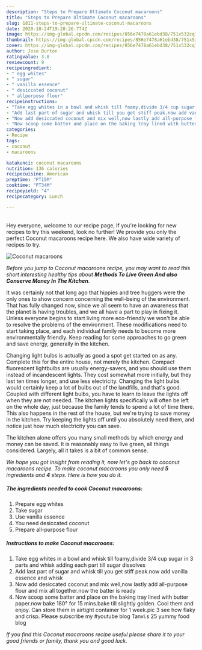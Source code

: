 ```yaml
---
description: "Steps to Prepare Ultimate Coconut macaroons"
title: "Steps to Prepare Ultimate Coconut macaroons"
slug: 1811-steps-to-prepare-ultimate-coconut-macaroons
date: 2020-10-24T19:28:26.774Z
image: https://img-global.cpcdn.com/recipes/856e7478a61ebd38/751x532cq70/coconut-macaroons-recipe-main-photo.jpg
thumbnail: https://img-global.cpcdn.com/recipes/856e7478a61ebd38/751x532cq70/coconut-macaroons-recipe-main-photo.jpg
cover: https://img-global.cpcdn.com/recipes/856e7478a61ebd38/751x532cq70/coconut-macaroons-recipe-main-photo.jpg
author: Jose Burton
ratingvalue: 3.8
reviewcount: 9
recipeingredient:
- " egg whites"
- " sugar"
- " vanilla essence"
- " desiccated coconut"
- " allpurpose flour"
recipeinstructions:
- "Take egg whites in a bowl and whisk till foamy,divide 3/4 cup sugar in 3 parts and whisk adding each part till sugar dissolves"
- "Add last part of sugar and whisk till you get stiff peak.now add vanilla essence and whisk"
- "Now add desiccated coconut and mix well,now lastly add all-purpose flour and mix all together.now the batter is ready"
- "Now scoop some batter and place on the baking tray lined with butter paper.now bake 180° for 15 mins.bake till slightly golden. Cool them and enjoy. Can store them in airtight container for 1 week.pic 3 see how flaky and crisp. Please subscribe my #youtube blog Tanvi.s 25 yummy food blog"
categories:
- Recipe
tags:
- coconut
- macaroons

katakunci: coconut macaroons 
nutrition: 136 calories
recipecuisine: American
preptime: "PT15M"
cooktime: "PT34M"
recipeyield: "4"
recipecategory: Lunch

---
```

<br>
Hey everyone, welcome to our recipe page, If you're looking for new recipes to try this weekend, look no further! We provide you only the perfect Coconut macaroons recipe here. We also have wide variety of recipes to try.
<br>


![Coconut macaroons](https://img-global.cpcdn.com/recipes/856e7478a61ebd38/751x532cq70/coconut-macaroons-recipe-main-photo.jpg)

<i>Before you jump to Coconut macaroons recipe, you may want to read this short interesting healthy tips about 
<strong>Methods To Live Green And also Conserve Money In The Kitchen</strong>.</i>
</br>

It was certainly not that long ago that hippies and tree huggers were the only ones to show concern concerning the well-being of the environment. That has fully changed now, since we all seem to have an awareness that the planet is having troubles, and we all have a part to play in fixing it. Unless everyone begins to start living more eco-friendly we won't be able to resolve the problems of the environment. These modifications need to start taking place, and each individual family needs to become more environmentally friendly. Keep reading for some approaches to go green and save energy, generally in the kitchen.

Changing light bulbs is actually as good a spot get started on as any. Complete this for the entire house, not merely the kitchen. Compact fluorescent lightbulbs are usually energy-savers, and you should use them instead of incandescent lights. They cost somewhat more initially, but they last ten times longer, and use less electricity. Changing the light bulbs would certainly keep a lot of bulbs out of the landfills, and that's good. Coupled with different light bulbs, you have to learn to leave the lights off when they are not needed. The kitchen lights specifically will often be left on the whole day, just because the family tends to spend a lot of time there. This also happens in the rest of the house, but we're trying to save money in the kitchen. Try keeping the lights off until you absolutely need them, and notice just how much electricity you can save.

The kitchen alone offers you many small methods by which energy and money can be saved. It is reasonably easy to live green, all things considered. Largely, all it takes is a bit of common sense.


<i>We hope you got insight from reading it, now let's go back to coconut macaroons recipe. To make coconut macaroons you only need <strong>5</strong> ingredients and <strong>4</strong> steps. Here is how you do it.
</i>

##### The ingredients needed to cook Coconut macaroons:

1. Prepare  egg whites
1. Take  sugar
1. Use  vanilla essence
1. You need  desiccated coconut
1. Prepare  all-purpose flour


##### Instructions to make Coconut macaroons:

1. Take egg whites in a bowl and whisk till foamy,divide 3/4 cup sugar in 3 parts and whisk adding each part till sugar dissolves
1. Add last part of sugar and whisk till you get stiff peak.now add vanilla essence and whisk
1. Now add desiccated coconut and mix well,now lastly add all-purpose flour and mix all together.now the batter is ready
1. Now scoop some batter and place on the baking tray lined with butter paper.now bake 180° for 15 mins.bake till slightly golden. Cool them and enjoy. Can store them in airtight container for 1 week.pic 3 see how flaky and crisp. Please subscribe my #youtube blog Tanvi.s 25 yummy food blog


<i>If you find this Coconut macaroons recipe useful please share it to your good friends or family, thank you and good luck.</i>
